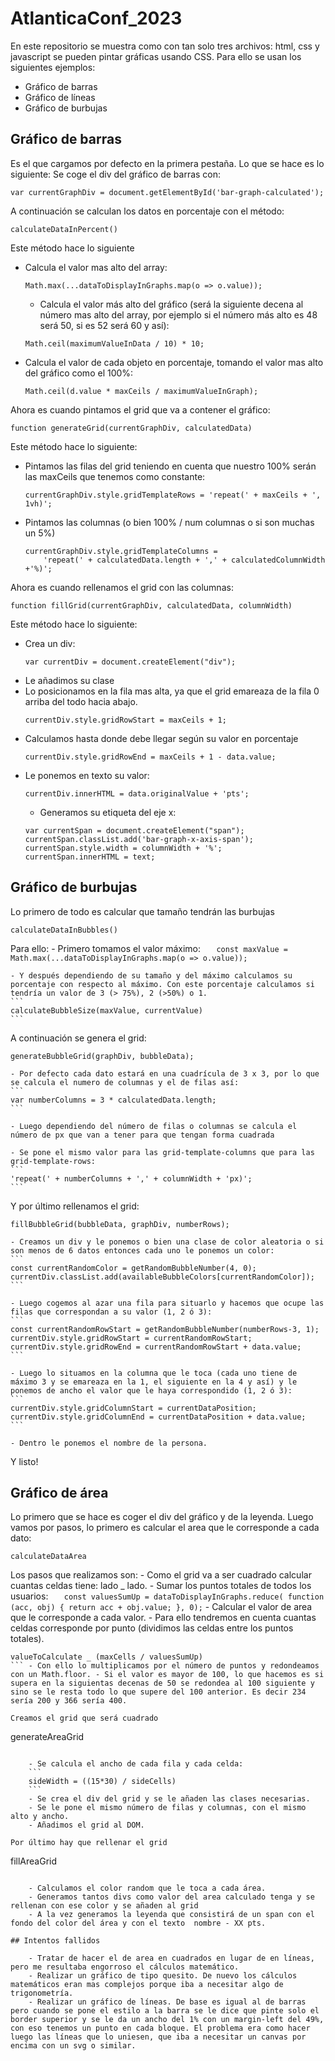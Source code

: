 # AtlanticaConf_2023

En este repositorio se muestra como con tan solo tres archivos: html, css y javascript se pueden pintar gráficas usando CSS. Para ello se usan los siguientes ejemplos:

- Gráfico de barras
- Gráfico de líneas
- Gráfico de burbujas

## Gráfico de barras

Es el que cargamos por defecto en la primera pestaña. Lo que se hace es lo siguiente:
Se coge el div del gráfico de barras con:

```
var currentGraphDiv = document.getElementById('bar-graph-calculated');
```

A continuación se calculan los datos en porcentaje con el método:

```
calculateDataInPercent()
```

Este método hace lo siguiente

- Calcula el valor mas alto del array:
  ```
  Math.max(...dataToDisplayInGraphs.map(o => o.value));
  ```
  - Calcula el valor más alto del gráfico (será la siguiente decena al número mas alto del array, por ejemplo si el número más alto es 48 será 50, si es 52 será 60 y así):
  ```
  Math.ceil(maximumValueInData / 10) * 10;
  ```
- Calcula el valor de cada objeto en porcentaje, tomando el valor mas alto del gráfico como el 100%:
  ```
  Math.ceil(d.value * maxCeils / maximumValueInGraph);
  ```

Ahora es cuando pintamos el grid que va a contener el gráfico:

```
function generateGrid(currentGraphDiv, calculatedData)
```

Este método hace lo siguiente:

- Pintamos las filas del grid teniendo en cuenta que nuestro 100% serán las maxCeils que tenemos como constante:
  ```
  currentGraphDiv.style.gridTemplateRows = 'repeat(' + maxCeils + ', 1vh)';
  ```
- Pintamos las columnas (o bien 100% / num columnas o si son muchas un 5%)
  ```
  currentGraphDiv.style.gridTemplateColumns =
      'repeat(' + calculatedData.length + ',' + calculatedColumnWidth +'%)';
  ```

Ahora es cuando rellenamos el grid con las columnas:

```
function fillGrid(currentGraphDiv, calculatedData, columnWidth)
```

Este método hace lo siguiente:

- Crea un div:
  ```
  var currentDiv = document.createElement("div");
  ```
- Le añadimos su clase
- Lo posicionamos en la fila mas alta, ya que el grid emareaza de la fila 0 arriba del todo hacia abajo.
  ```
  currentDiv.style.gridRowStart = maxCeils + 1;
  ```
- Calculamos hasta donde debe llegar según su valor en porcentaje
  ```
  currentDiv.style.gridRowEnd = maxCeils + 1 - data.value;
  ```
- Le ponemos en texto su valor:
  ```
  currentDiv.innerHTML = data.originalValue + 'pts';
  ```
  - Generamos su etiqueta del eje x:
  ```
  var currentSpan = document.createElement("span");
  currentSpan.classList.add('bar-graph-x-axis-span');
  currentSpan.style.width = columnWidth + '%';
  currentSpan.innerHTML = text;
  ```

## Gráfico de burbujas

Lo primero de todo es calcular que tamaño tendrán las burbujas

```
calculateDataInBubbles()
```

Para ello: - Primero tomamos el valor máximo:
`    const maxValue = Math.max(...dataToDisplayInGraphs.map(o => o.value));
  `

    - Y después dependiendo de su tamaño y del máximo calculamos su porcentaje con respecto al máximo. Con este porcentaje calculamos si tendría un valor de 3 (> 75%), 2 (>50%) o 1.
    ```
    calculateBubbleSize(maxValue, currentValue)
    ```

A continuación se genera el grid:

```
generateBubbleGrid(graphDiv, bubbleData);
```

    - Por defecto cada dato estará en una cuadrícula de 3 x 3, por lo que se calcula el numero de columnas y el de filas así:
    ```
    var numberColumns = 3 * calculatedData.length;
    ```

    - Luego dependiendo del número de filas o columnas se calcula el número de px que van a tener para que tengan forma cuadrada

    - Se pone el mismo valor para las grid-template-columns que para las grid-template-rows:
    ```
    'repeat(' + numberColumns + ',' + columnWidth + 'px)';
    ```

Y por último rellenamos el grid:

```
fillBubbleGrid(bubbleData, graphDiv, numberRows);
```

    - Creamos un div y le ponemos o bien una clase de color aleatoria o si son menos de 6 datos entonces cada uno le ponemos un color:
    ```
    const currentRandomColor = getRandomBubbleNumber(4, 0);
    currentDiv.classList.add(availableBubbleColors[currentRandomColor]);
    ```

    - Luego cogemos al azar una fila para situarlo y hacemos que ocupe las filas que correspondan a su valor (1, 2 ó 3):
    ```
    const currentRandomRowStart = getRandomBubbleNumber(numberRows-3, 1);
    currentDiv.style.gridRowStart = currentRandomRowStart;
    currentDiv.style.gridRowEnd = currentRandomRowStart + data.value;
    ```

    - Luego lo situamos en la columna que le toca (cada uno tiene de máximo 3 y se emareaza en la 1, el siguiente en la 4 y así) y le ponemos de ancho el valor que le haya correspondido (1, 2 ó 3):
    ```
    currentDiv.style.gridColumnStart = currentDataPosition;
    currentDiv.style.gridColumnEnd = currentDataPosition + data.value;
    ```

    - Dentro le ponemos el nombre de la persona.

Y listo!

## Gráfico de área

Lo primero que se hace es coger el div del gráfico y de la leyenda. Luego vamos por pasos, lo primero es calcular el area que le corresponde a cada dato:

```
calculateDataArea
```

Los pasos que realizamos son: - Como el grid va a ser cuadrado calcular cuantas celdas tiene: lado _ lado. - Sumar los puntos totales de todos los usuarios:
`    const valuesSumUp = dataToDisplayInGraphs.reduce(
        function (acc, obj) { return acc + obj.value; }, 0);
   ` - Calcular el valor de area que le corresponde a cada valor. - Para ello tendremos en cuenta cuantas celdas corresponde por punto (dividimos las celdas entre los puntos totales).
```
valueToCalculate _ (maxCells / valuesSumUp)
``` - Con ello lo multiplicamos por el número de puntos y redondeamos con un Math.floor. - Si el valor es mayor de 100, lo que hacemos es si supera en la siguientas decenas de 50 se redondea al 100 siguiente y sino se le resta todo lo que supere del 100 anterior. Es decir 234 sería 200 y 366 sería 400.

Creamos el grid que será cuadrado

```
generateAreaGrid
```

    - Se calcula el ancho de cada fila y cada celda:
    ```
    sideWidth = ((15*30) / sideCells)
    ```
    - Se crea el div del grid y se le añaden las clases necesarias.
    - Se le pone el mismo número de filas y columnas, con el mismo alto y ancho.
    - Añadimos el grid al DOM.

Por último hay que rellenar el grid

```
fillAreaGrid
```

    - Calculamos el color random que le toca a cada área.
    - Generamos tantos divs como valor del area calculado tenga y se rellenan con ese color y se añaden al grid
    - A la vez generamos la leyenda que consistirá de un span con el fondo del color del área y con el texto  nombre - XX pts.

## Intentos fallidos

    - Tratar de hacer el de area en cuadrados en lugar de en líneas, pero me resultaba engorroso el cálculos matemático.
    - Realizar un gráfico de tipo quesito. De nuevo los cálculos matemáticos eran mas complejos porque iba a necesitar algo de trigonometría.
    - Realizar un gráfico de líneas. De base es igual al de barras pero cuando se pone el estilo a la barra se le dice que pinte solo el border superior y se le da un ancho del 1% con un margin-left del 49%, con eso tenemos un punto en cada bloque. El problema era como hacer luego las líneas que lo uniesen, que iba a necesitar un canvas por encima con un svg o similar.
